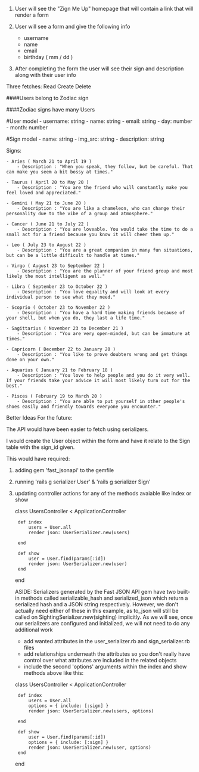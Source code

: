 1. User will see the "Zign Me Up" homepage that will contain a link that will render a form

2. User will see a form and give the following info
    - username
    - name
    - email
    - birthday ( mm / dd )

3. After completing the form the user will see their sign and description along with their user info



Three fetches:
Read
Create
Delete


####Users belong to Zodiac sign

####Zodiac signs have many Users

#User model
    - username: string
    - name: string
    - email: string
    - day: number
    - month: number

#Sign model
    - name: string
    - img_src: string
    - description: string


Signs:

    - Aries ( March 21 to April 19 )
        - Description : "When you speak, they follow, but be careful. That can make you seem a bit bossy at times."

    - Taurus ( April 20 to May 20 )
        - Description : "You are the friend who will constantly make you feel loved and appreciated."

    - Gemini ( May 21 to June 20 )
        - Description : "You are like a chameleon, who can change their personality due to the vibe of a group and atmosphere."

    - Cancer ( June 21 to July 22 )
        - Description : "You are loveable. You would take the time to do a small act for a friend because you know it will cheer them up."

    - Leo ( July 23 to August 22 )
        - Description : "You are a great companion in many fun situations, but can be a little difficult to handle at times."

    - Virgo ( August 23 to September 22 )
        - Description : "You are the planner of your friend group and most likely the most intelligent as well."

    - Libra ( September 23 to October 22 )
        - Description : "You love equality and will look at every individual person to see what they need."

    - Scoprio ( October 23 to November 22 )
        - Description : "You have a hard time making friends because of your shell, but when you do, they last a life time."

    - Sagittarius ( November 23 to December 21 )
        - Description : "You are very open-minded, but can be immature at times."

    - Capricorn ( December 22 to January 20 )
        - Description : "You like to prove doubters wrong and get things done on your own."

    - Aquarius ( January 21 to February 18 )
        - Description : "You love to help people and you do it very well. If your friends take your advice it will most likely turn out for the best."

    - Pisces ( February 19 to March 20 )
        - Description : "You are able to put yourself in other people's shoes easily and friendly towards everyone you encounter."




Better Ideas For the future:

The API would have been easier to fetch using serializers.

I would create the User object within the form and have it relate to the Sign table with the sign_id given.

This would have required:

1. adding gem 'fast_jsonapi' to the gemfile
2. running 'rails g serializer User' & 'rails g serializer Sign'
3. updating controller actions for any of the methods avaiable like index or show
    
    class UsersController < ApplicationController

        def index
            users = User.all
            render json: UserSerializer.new(users)

        end
  
        def show
            user = User.find(params[:id])
            render json: UserSerializer.new(user)
        end

    end

    ASIDE: Serializers generated by the Fast JSON API gem have two built-in methods called serializable_hash and serialized_json which return a serialized hash and a JSON string respectively. However, we don't actually need either of these in this example, as to_json will still be called on SightingSerializer.new(sighting) implicitly. As we will see, once our serializers are configured and initialized, we will not need to do any additional work

    - add wanted attributes in the user_serializer.rb and sign_serializer.rb files
    - add relationships underneath the attributes so you don't really have control over what attributes are included in the related objects
    - include the second 'options' arguments within the index and show methods above
    like this:

    class UsersController < ApplicationController

        def index
            users = User.all
            options = { include: [:sign] }
            render json: UserSerializer.new(users, options)

        end
  
        def show
            user = User.find(params[:id])
            options = { include: [:sign] }
            render json: UserSerializer.new(user, options)
        end

    end